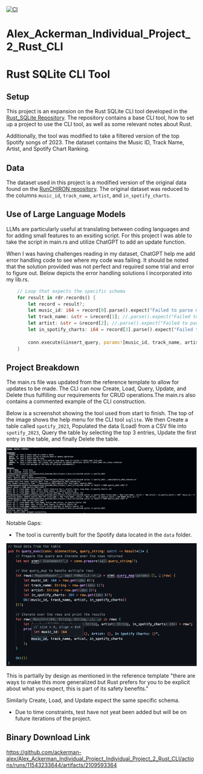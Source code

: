[![CI](https://github.com/ackerman-alex/Alex_Ackerman_Individual_Project_Individual_Project_2_Rust_CLI/actions/workflows/CI.yml/badge.svg)](https://github.com/ackerman-alex/Alex_Ackerman_Individual_Project_Individual_Project_2_Rust_CLI/actions/workflows/CI.yml)

# Alex_Ackerman_Individual_Project_2_Rust_CLI

# Rust SQLite CLI Tool

## Setup

This project is an expansion on the Rust SQLite CLI tool developed in the [Rust_SQLite Repository](https://github.com/johncoogan53/Rust_SQLite.git). The repository contains a base CLI tool, how to set up a project to use the CLI tool, as well as some relevant notes about Rust.

Additionally, the tool was modified to take a filtered version of the top Spotify songs of 2023. The dataset contains the Music ID, Track Name, Artist, and Spotify Chart Ranking.

## Data

The dataset used in this project is a modified version of the original data found on the [RunCHIRON repository](https://github.com/RunCHIRON/dataset/blob/main/Spotify_2023.csv). The original dataset was reduced to the columns `music_id`, `track_name`, `artist`, and `in_spotify_charts`.

## Use of Large Language Models

LLMs are particularly useful at translating between coding languages and for adding small features to an exsiting script. For this project I was able to take the script in main.rs and utilize ChatGPT to add an update function.

When I was having challenges reading in my dataset, ChatGPT help me add error handling code to see where my code was failing. It should be noted that the solution provided was not perfect and required some trial and error to figure out. Below depicts the error handling solutions I incorporated into my lib.rs.

```Rust
    // Loop that expects the specific schema
    for result in rdr.records() {
        let record = result?;
        let music_id: i64 = record[0].parse().expect("Failed to parse music_id");
        let track_name: &str = &record[1]; //.parse().expect("Failed to parse track_name");
        let artist: &str = &record[2]; //.parse().expect("Failed to parse artist");
        let in_spotify_charts: i64 = record[3].parse().expect("Failed to parse in_spotify_charts");

        conn.execute(&insert_query, params![music_id, track_name, artist, in_spotify_charts])?;
    }
```

## Project Breakdown

The main.rs file was updated from the reference template to allow for updates to be made.  The CLI can now Create, Load, Query, Update, and Delete thus fulfilling our requirements for CRUD operations.The main.rs also contains a commented example of the CLI construction. 

Below is a screenshot showing the tool used from start to finish. The top of the image shows the help menu for the CLI tool `sqlite`. We then Create a table called `spotify_2023`, Populated the data (Load) from a CSV file into `spotify_2023`, Query the table by selecting the top 3 entries, Update the first entry in the table, and finally Delete the table. 

![alt text](readme_images/CRUD.png)

Notable Gaps:

* The tool is currently built for the Spotify data located in the `data` folder.

![alt text](readme_images/Query_in_lib.png)

This is partially by design as mentioned in the reference template "there are ways to make this more generalized but Rust prefers for you to be explicit about what you expect, this is part of its safety benefits." 

Similarly Create, Load, and Update expect the same specific schema.

* Due to time constraints, test have not yeat been added but will be on future iterations of the project.

## Binary Download Link

https://github.com/ackerman-alex/Alex_Ackerman_Individual_Project_Individual_Project_2_Rust_CLI/actions/runs/11543233644/artifacts/2109593364
